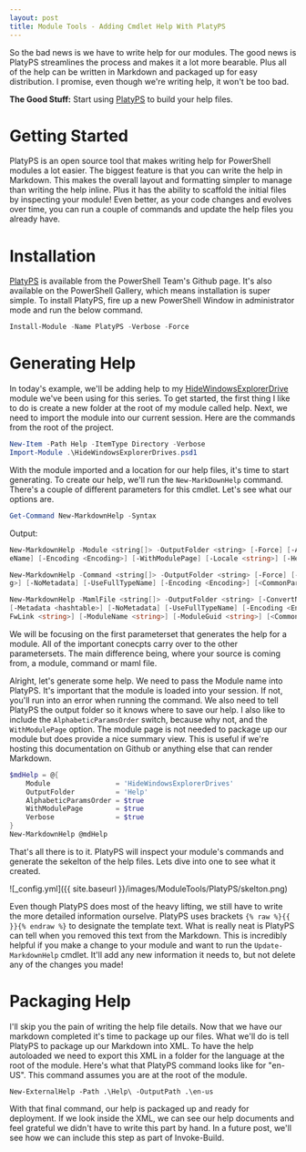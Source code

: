 ```yaml
---
layout: post
title: Module Tools - Adding Cmdlet Help With PlatyPS
---
```


So the bad news is we have to write help for our modules.
The good news is PlatyPS streamlines the process and makes it a lot more bearable.
Plus all of the help can be written in Markdown and packaged up for easy distribution.
I promise, even though we're writing help, it won't be too bad.

**The Good Stuff:**
Start using [PlatyPS](https://github.com/PowerShell/PlatyPS/) to build your help files.

<!-- more -->

# Getting Started

PlatyPS is an open source tool that makes writing help for PowerShell modules a lot easier.
The biggest feature is that you can write the help in Markdown.
This makes the overall layout and formatting simpler to manage than writing the help inline.
Plus it has the ability to scaffold the initial files by inspecting your module!
Even better, as your code changes and evolves over time, you can run a couple of commands and update the help files you already have.

# Installation

[PlatyPS](https://github.com/PowerShell/PlatyPS/) is available from the PowerShell Team's Github page.
It's also available on the PowerShell Gallery, which means installation is super simple.
To install PlatyPS, fire up a new PowerShell Window in administrator mode and run the below command.

```powershell
Install-Module -Name PlatyPS -Verbose -Force 
```

# Generating Help

In today's example, we'll be adding help to my [HideWindowsExplorerDrive](https://github.com/dchristian3188/HideWindowsExplorerDrives) module we've been using for this series.
To get started, the first thing I like to do is create a new folder at the root of my module called help.
Next, we need to import the module into our current session.
Here are the commands from the root of the project.

```powershell
New-Item -Path Help -ItemType Directory -Verbose
Import-Module .\HideWindowsExplorerDrives.psd1
```

With the module imported and a location for our help files, it's time to start generating.
To create our help, we'll run the ```New-MarkDownHelp``` command.
There's a couple of different parameters for this cmdlet.
Let's see what our options are.

```powershell
Get-Command New-MarkdownHelp -Syntax
```

Output:

```powershell
New-MarkdownHelp -Module <string[]> -OutputFolder <string> [-Force] [-AlphabeticParamsOrder] [-Metadata <hashtable>] [-NoMetadata] [-UseFullTyp
eName] [-Encoding <Encoding>] [-WithModulePage] [-Locale <string>] [-HelpVersion <string>] [-FwLink <string>] [<CommonParameters>]

New-MarkdownHelp -Command <string[]> -OutputFolder <string> [-Force] [-AlphabeticParamsOrder] [-Metadata <hashtable>] [-OnlineVersionUrl <strin
g>] [-NoMetadata] [-UseFullTypeName] [-Encoding <Encoding>] [<CommonParameters>]

New-MarkdownHelp -MamlFile <string[]> -OutputFolder <string> [-ConvertNotesToList] [-ConvertDoubleDashLists] [-Force] [-AlphabeticParamsOrder]
[-Metadata <hashtable>] [-NoMetadata] [-UseFullTypeName] [-Encoding <Encoding>] [-WithModulePage] [-Locale <string>] [-HelpVersion <string>] [-
FwLink <string>] [-ModuleName <string>] [-ModuleGuid <string>] [<CommonParameters>]
```

We will be focusing on the first parameterset that generates the help for a module.
All of the important conecpts carry over to the other parametersets.
The main difference being, where your source is coming from, a module, command or maml file.

Alright, let's generate some help.
We need to pass the Module name into PlatyPS.
It's important that the module is loaded into your session.
If not, you'll run into an error when running the command.
We also need to tell PlatyPS the output folder so it knows where to save our help.
I also like to include the ```AlphabeticParamsOrder``` switch, because why not, and the ```WithModulePage``` option.
The module page is not needed to package up our module but does provide a nice summary view.
This is useful if we're hosting this documentation on Github or anything else that can render Markdown.

```powershell
$mdHelp = @{
    Module                = 'HideWindowsExplorerDrives'
    OutputFolder          = 'Help'
    AlphabeticParamsOrder = $true
    WithModulePage        = $true
    Verbose               = $true
}
New-MarkdownHelp @mdHelp
```

That's all there is to it.
PlatyPS will inspect your module's commands and generate the sekelton of the help files.
Lets dive into one to see what it created.

![_config.yml]({{ site.baseurl }}/images/ModuleTools/PlatyPS/skelton.png)

Even though PlatyPS does most of the heavy lifting, we still have to write the more detailed information ourselve.
PlatyPS uses brackets ```{% raw %}{{ }}{% endraw %}``` to designate the template text.
What is really neat is PlatyPS can tell when you removed this text from the Markdown.
This is incredibly helpful if you make a change to your module and want to run the ```Update-MarkdownHelp``` cmdlet.
It'll add any new information it needs to, but not delete any of the changes you made!

# Packaging Help

I'll skip you the pain of writing the help file details.
Now that we have our markdown completed it's time to package up our files.
What we'll do is tell PlatyPS to package up our Markdown into XML.
To have the help autoloaded we need to export this XML in a folder for the language at the root of the module.
Here's what that PlatyPS command looks like for "en-US".
This command assumes you are at the root of the module.

```
New-ExternalHelp -Path .\Help\ -OutputPath .\en-us
```

With that final command, our help is packaged up and ready for deployment.
If we look inside the XML, we can see our help documents and feel grateful we didn't have to write this part by hand.
In a future post, we'll see how we can include this step as part of Invoke-Build.